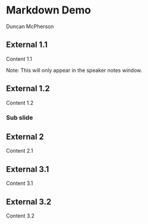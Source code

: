 [//]: # (This is the markdown that will be implemented by index.html)
[//]: # (Separate main slides by three new lines and vertical slides by two)

# Markdown Demo
Duncan McPherson



## External 1.1

Content 1.1

Note: This will only appear in the speaker notes window.



## External 1.2

Content 1.2


### Sub slide



## External 2

Content 2.1



## External 3.1

Content 3.1



## External 3.2

Content 3.2
